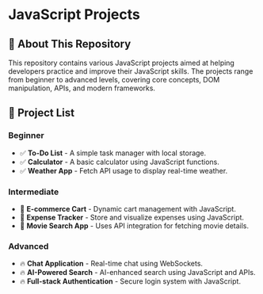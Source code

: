 # JavaScript Projects

## 📌 About This Repository
This repository contains various JavaScript projects aimed at helping developers practice and improve their JavaScript skills. The projects range from beginner to advanced levels, covering core concepts, DOM manipulation, APIs, and modern frameworks.

## 📂 Project List
### Beginner
- ✅ **To-Do List** - A simple task manager with local storage.
- ✅ **Calculator** - A basic calculator using JavaScript functions.
- ✅ **Weather App** - Fetch API usage to display real-time weather.

### Intermediate
- 🚀 **E-commerce Cart** - Dynamic cart management with JavaScript.
- 🚀 **Expense Tracker** - Store and visualize expenses using JavaScript.
- 🚀 **Movie Search App** - Uses API integration for fetching movie details.

### Advanced
- 🔥 **Chat Application** - Real-time chat using WebSockets.
- 🔥 **AI-Powered Search** - AI-enhanced search using JavaScript and APIs.
- 🔥 **Full-stack Authentication** - Secure login system with JavaScript.
